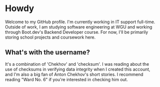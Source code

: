 # Howdy
Welcome to my GitHub profile. I'm currently working in IT support full-time. Outside of work, I am studying software engineering at WGU and working through Boot.dev's Backend Developer course. For now, I'll be primarily storing school projects and coursework here.

## What's with the username?
It's a combination of 'Chekhov' and 'checksum'. I was reading about the use of checksums in verifying data integrity when I created this account, and I'm also a big fan of Anton Chekhov's short stories. I recommend reading "Ward No. 6" if you're interested in checking him out.

<!--
**cheksumhov/cheksumhov** is a ✨ _special_ ✨ repository because its `README.md` (this file) appears on your GitHub profile.

Here are some ideas to get you started:

- 🔭 I’m currently working on ...
- 🌱 I’m currently learning ...
- 👯 I’m looking to collaborate on ...
- 🤔 I’m looking for help with ...
- 💬 Ask me about ...
- 📫 How to reach me: ...
- 😄 Pronouns: ...
- ⚡ Fun fact: ...
-->
